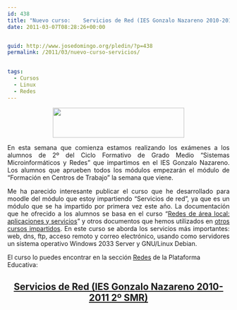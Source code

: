 ```yaml
---
id: 438
title: "Nuevo curso:	Servicios de Red (IES Gonzalo Nazareno 2010-2011 2º SMR)"
date: 2011-03-07T08:28:26+00:00


guid: http://www.josedomingo.org/pledin/?p=438
permalink: /2011/03/nuevo-curso-servicios/

  
tags:
  - Cursos
  - Linux
  - Redes
---
```

<p style="text-align: center;">
  <a href="{{ site.url }}{{ site.baseurl }}/assets/wp-content/uploads/2011/03/iesgn.jpg"><img class="size-full wp-image-439  aligncenter" title="iesgn" src="{{ site.url }}{{ site.baseurl }}/assets/wp-content/uploads/2011/03/iesgn.jpg" alt="" width="298" height="68" /></a>
</p>

<p style="text-align: justify;">
  En esta semana que comienza estamos realizando los exámenes a los alumnos de 2º del Ciclo Formativo de Grado Medio &#8220;Sistemas Microinformáticos y Redes&#8221; que impartimos en el IES Gonzalo Nazareno. Los alumnos que aprueben todos los módulos empezarán el módulo de &#8220;Formación en Centros de Trabajo&#8221; la semana que viene.
</p>

<p style="text-align: justify;">
  Me ha parecido interesante publicar el curso que he desarrollado para moodle del módulo que estoy impartiendo &#8220;Servicios de red&#8221;, ya que es un módulo que se ha impartido por primera vez este año. La documentación que he ofrecido a los alumnos se basa en el curso &#8220;<a href="http://www.ite.educacion.es/formacion/materiales/85/cd/index.htm">Redes de área local: aplicaciones y servicios</a>&#8221; y otros documentos que hemos utilizados en <a href="http://www.josedomingo.org/pledin/2010/04/cursos-moodle-impartidos/">otros cursos impartidos</a>. En este curso se aborda los servicios más importantes: web, dns, ftp, acceso remoto y correo electrónico, usando como servidores un sistema operativo Windows 2033 Server y GNU/Linux Debian.
</p>

El curso lo puedes encontrar en la sección [Redes](http://www.josedomingo.org/web/course/category.php?id=18) de la Plataforma Educativa:

<h2 style="text-align: center;">
  <a href="http://www.josedomingo.org/web/course/view.php?id=66">Servicios de Red (IES Gonzalo Nazareno 2010-2011 2º SMR)</a>
</h2>

<!-- AddThis Advanced Settings generic via filter on the_content -->

<!-- AddThis Share Buttons generic via filter on the_content -->